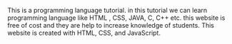 <div>
<p>This is a programming language tutorial. in this tutorial we can
learn programming language like HTML , CSS, JAVA, C, C++ etc. this website is free of cost and they are help to increase
knowledge of students. This website is created with HTML, CSS, and JavaScript.
</p> 

</div>